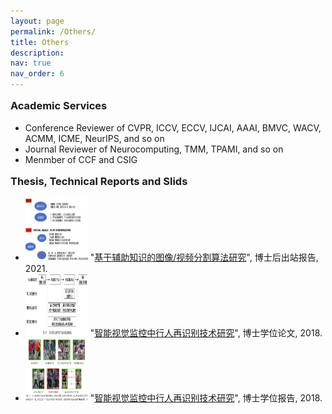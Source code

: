 ```yaml
---
layout: page
permalink: /Others/
title: Others
description: 
nav: true
nav_order: 6
---
```



<head>
<style>
h3 {
  display: block;
  font-size: 1.17em;
  margin-top: 1em;
  margin-bottom: 1em;
  margin-left: 0;
  margin-right: 0;
  font-weight: bold;
}
</style>
</head>


<h3>Academic Services</h3>
<div>
    <ul>
        <li>Conference Reviewer of CVPR, ICCV, ECCV, IJCAI, AAAI, BMVC, WACV, ACMM, ICME, NeurIPS, and so on</li>
        <li>Journal Reviewer of Neurocomputing, TMM, TPAMI, and so on</li>
        <li>Menmber of CCF and CSIG</li>
    </ul>    
</div>

<h3>Thesis, Technical Reports and Slids</h3>
<div>
    <ul>
        <li>
            <img src="../assets/pdf/PostdoctoralFellowshipCompletionReport.png" alt="Thumbnail" width="100" height="100">
            "<a href="../assets/pdf/PostdoctoralFellowshipCompletionReport.pdf">基于辅助知识的图像/视频分割算法研究</a>", 
            博士后出站报告, 2021.
        </li>
        <li>
            <img src="../assets/pdf/DoctoralDissertation.png" alt="Thumbnail" width="100" height="100">
            "<a href="../assets/pdf/DoctoralDissertation.pdf">智能视觉监控中行人再识别技术研究</a>", 
            博士学位论文, 2018.
        </li>
        <li>
            <img src="../assets/pdf/DoctoralPresentation.png" alt="Thumbnail" width="100" height="100">
            "<a href="../assets/pdf/DoctoralPresentation.pdf">智能视觉监控中行人再识别技术研究</a>", 
            博士学位报告, 2018.
        </li>
    </ul>    
</div>


<!-- <h3>Selected Publicity</h3>
<div>
    <ul>
        <li>Weights & Biases: <a href="https://wandb.ai/telidavies/ml-news/reports/StyleGAN-Human-More-Accurate-Generation-Of-Full-Body-Humans--VmlldzoxODgxOTky">StyleGAN-Human: More Accurate Generation of Full-Body Humans.</a> 2022</li>
        <li>MarkTechPost: <a href="https://www.marktechpost.com/2022/05/02/researchers-sensetime-develop-gnr-generalizable-neural-performer-for-human-novel-view-synthesis/">Researchers Develop the Generalizable Neural Performer for Human Novel View Synthesis.</a> 2022</li>
		<li>Vice: <a href="https://www.vice.com/en/article/g5xvk7/researchers-created-a-way-to-make-realistic-deepfakes-from-audio-clips">New Deepfake Method Can Put Words In Anyone’s Mouth.</a> 2020</li>
		<li>DIW: <a href="https://www.digitalinformationworld.com/2020/01/latest-deepfake-technology-create-more-convincing-videos-based-on-audio-source-than-ever-before.html">Latest Deepfake Technology Create More Convincing Videos Based on Audio Than Ever Before.</a> 2020</li>
		<li>QBitAI: <a href="https://www.qbitai.com/2020/01/10911.html">SenseTime Join in the Suppression of DeepFake with World’s Largest Forgery Detection Dataset.</a> 2020</li>
		<li>VentureBeat: <a href="https://venturebeat.com/2020/01/15/sensetime-face-forgery-research-deepfakes/">SenseTime Researchers Create a Benchmark to Test Face Forgery Detectors.</a> 2020</li>
    </ul>    
</div> -->

















